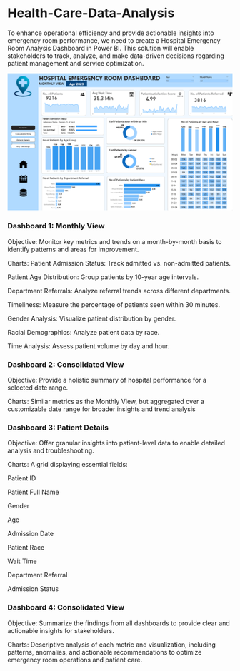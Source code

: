 # Health-Care-Data-Analysis

To enhance operational efficiency and provide actionable insights into emergency room performance, we need to create a Hospital Emergency Room Analysis Dashboard in Power BI. This solution will enable stakeholders to track, analyze, and make data-driven decisions regarding patient management and service optimization.

![My Image](Dashboard.png)


### Dashboard 1: Monthly View 
Objective: Monitor key metrics and trends on a month-by-month basis to identify patterns and areas for improvement.

Charts:
Patient Admission Status: Track admitted vs. non-admitted patients.

Patient Age Distribution: Group patients by 10-year age intervals.

Department Referrals: Analyze referral trends across different departments.

Timeliness: Measure the percentage of patients seen within 30 minutes.

Gender Analysis: Visualize patient distribution by gender.

Racial Demographics: Analyze patient data by race.

Time Analysis: Assess patient volume by day and hour.

### Dashboard 2: Consolidated View 
Objective: Provide a holistic summary of hospital performance for a selected date range.

Charts:
Similar metrics as the Monthly View, but aggregated over a customizable date range for broader insights and trend analysis

### Dashboard 3: Patient Details
Objective: Offer granular insights into patient-level data to enable detailed analysis and troubleshooting.

Charts: A grid displaying essential fields:

Patient ID

Patient Full Name

Gender

Age

Admission Date

Patient Race

Wait Time

Department Referral

Admission Status

### Dashboard 4: Consolidated View 
Objective: Summarize the findings from all dashboards to provide clear and actionable insights for stakeholders.

Charts:
Descriptive analysis of each metric and visualization, including patterns, anomalies, and actionable recommendations to optimize emergency room operations and patient care.
